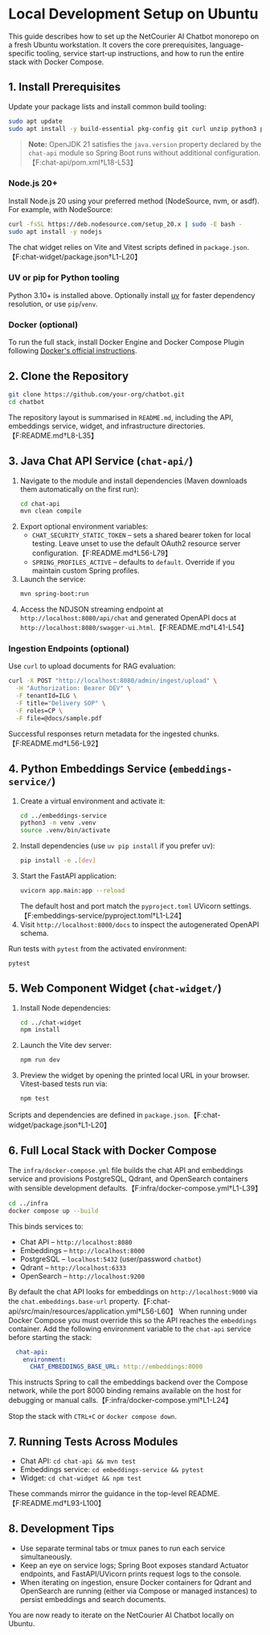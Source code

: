 # Local Development Setup on Ubuntu

This guide describes how to set up the NetCourier AI Chatbot monorepo on a fresh Ubuntu workstation. It covers the core prerequisites, language-specific tooling, service start-up instructions, and how to run the entire stack with Docker Compose.

## 1. Install Prerequisites

Update your package lists and install common build tooling:

```bash
sudo apt update
sudo apt install -y build-essential pkg-config git curl unzip python3 python3-venv python3-pip openjdk-21-jdk maven
```

> **Note:** OpenJDK 21 satisfies the `java.version` property declared by the `chat-api` module so Spring Boot runs without additional configuration.【F:chat-api/pom.xml†L18-L53】

### Node.js 20+

Install Node.js 20 using your preferred method (NodeSource, nvm, or asdf). For example, with NodeSource:

```bash
curl -fsSL https://deb.nodesource.com/setup_20.x | sudo -E bash -
sudo apt install -y nodejs
```

The chat widget relies on Vite and Vitest scripts defined in `package.json`.【F:chat-widget/package.json†L1-L20】

### UV or pip for Python tooling

Python 3.10+ is installed above. Optionally install [uv](https://github.com/astral-sh/uv) for faster dependency resolution, or use `pip`/`venv`.

### Docker (optional)

To run the full stack, install Docker Engine and Docker Compose Plugin following [Docker's official instructions](https://docs.docker.com/engine/install/ubuntu/).

## 2. Clone the Repository

```bash
git clone https://github.com/your-org/chatbot.git
cd chatbot
```

The repository layout is summarised in `README.md`, including the API, embeddings service, widget, and infrastructure directories.【F:README.md†L8-L35】

## 3. Java Chat API Service (`chat-api/`)

1. Navigate to the module and install dependencies (Maven downloads them automatically on the first run):
   ```bash
   cd chat-api
   mvn clean compile
   ```
2. Export optional environment variables:
   * `CHAT_SECURITY_STATIC_TOKEN` – sets a shared bearer token for local testing. Leave unset to use the default OAuth2 resource server configuration.【F:README.md†L56-L79】
   * `SPRING_PROFILES_ACTIVE` – defaults to `default`. Override if you maintain custom Spring profiles.
3. Launch the service:
   ```bash
   mvn spring-boot:run
   ```
4. Access the NDJSON streaming endpoint at `http://localhost:8080/api/chat` and generated OpenAPI docs at `http://localhost:8080/swagger-ui.html`.【F:README.md†L41-L54】

### Ingestion Endpoints (optional)

Use `curl` to upload documents for RAG evaluation:

```bash
curl -X POST "http://localhost:8080/admin/ingest/upload" \
  -H "Authorization: Bearer DEV" \
  -F tenantId=ILG \
  -F title="Delivery SOP" \
  -F roles=CP \
  -F file=@docs/sample.pdf
```

Successful responses return metadata for the ingested chunks.【F:README.md†L56-L92】

## 4. Python Embeddings Service (`embeddings-service/`)

1. Create a virtual environment and activate it:
   ```bash
   cd ../embeddings-service
   python3 -m venv .venv
   source .venv/bin/activate
   ```
2. Install dependencies (use `uv pip install` if you prefer uv):
   ```bash
   pip install -e .[dev]
   ```
3. Start the FastAPI application:
   ```bash
   uvicorn app.main:app --reload
   ```
   The default host and port match the `pyproject.toml` UVicorn settings.【F:embeddings-service/pyproject.toml†L1-L24】
4. Visit `http://localhost:8000/docs` to inspect the autogenerated OpenAPI schema.

Run tests with `pytest` from the activated environment:

```bash
pytest
```

## 5. Web Component Widget (`chat-widget/`)

1. Install Node dependencies:
   ```bash
   cd ../chat-widget
   npm install
   ```
2. Launch the Vite dev server:
   ```bash
   npm run dev
   ```
3. Preview the widget by opening the printed local URL in your browser. Vitest-based tests run via:
   ```bash
   npm test
   ```

Scripts and dependencies are defined in `package.json`.【F:chat-widget/package.json†L1-L20】

## 6. Full Local Stack with Docker Compose

The `infra/docker-compose.yml` file builds the chat API and embeddings service and provisions PostgreSQL, Qdrant, and OpenSearch containers with sensible development defaults.【F:infra/docker-compose.yml†L1-L39】

```bash
cd ../infra
docker compose up --build
```

This binds services to:

* Chat API – `http://localhost:8080`
* Embeddings – `http://localhost:8000`
* PostgreSQL – `localhost:5432` (user/password `chatbot`)
* Qdrant – `http://localhost:6333`
* OpenSearch – `http://localhost:9200`

By default the chat API looks for embeddings on `http://localhost:9000` via the
`chat.embeddings.base-url` property.【F:chat-api/src/main/resources/application.yml†L56-L60】
When running under Docker Compose you must override this so the API reaches the
`embeddings` container. Add the following environment variable to the
`chat-api` service before starting the stack:

```yaml
  chat-api:
    environment:
      CHAT_EMBEDDINGS_BASE_URL: http://embeddings:8000
```

This instructs Spring to call the embeddings backend over the Compose network,
while the port 8000 binding remains available on the host for debugging or
manual calls.【F:infra/docker-compose.yml†L1-L24】

Stop the stack with `CTRL+C` or `docker compose down`.

## 7. Running Tests Across Modules

* Chat API: `cd chat-api && mvn test`
* Embeddings service: `cd embeddings-service && pytest`
* Widget: `cd chat-widget && npm test`

These commands mirror the guidance in the top-level README.【F:README.md†L93-L100】

## 8. Development Tips

* Use separate terminal tabs or tmux panes to run each service simultaneously.
* Keep an eye on service logs; Spring Boot exposes standard Actuator endpoints, and FastAPI/UVicorn prints request logs to the console.
* When iterating on ingestion, ensure Docker containers for Qdrant and OpenSearch are running (either via Compose or managed instances) to persist embeddings and search documents.

You are now ready to iterate on the NetCourier AI Chatbot locally on Ubuntu.
